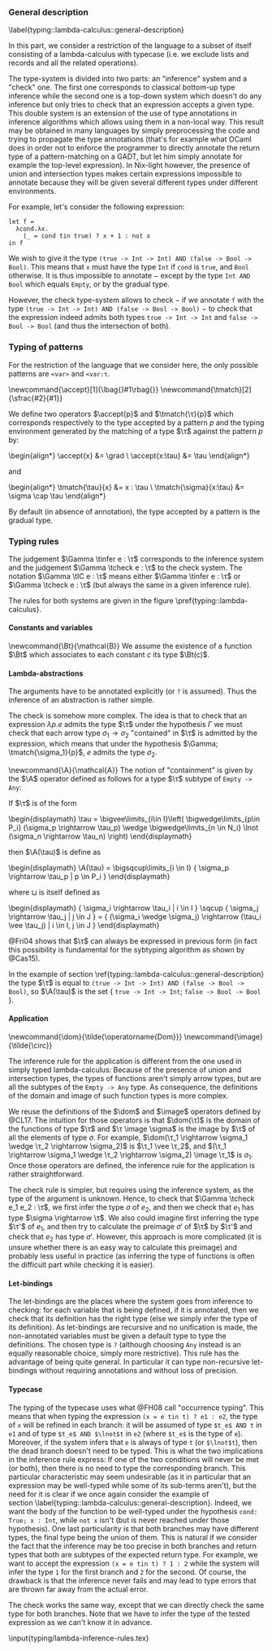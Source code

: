 ### General description
\label{typing::lambda-calculus::general-description}

In this part, we consider a restriction of the language to a subset of itself
consisting of a lambda-calculus with typecase (i.e. we exclude lists and
records and all the related operations).

The type-system is divided into two parts: an "inference" system and a "check"
one.
The first one corresponds to classical bottom-up type inference while the
second one is a top-down system which doesn't do any inference but only tries
to check that an expression accepts a given type.
This double system is an extension of the use of type annotations in inference
algorithms which allows using them in a non-local way. This result may be
obtained in many languages by simply preprocessing the code and trying to
propagate the type annotations (that's for example what OCaml does in order not
to enforce the programmer to directly annotate the return type of a
pattern-matching on a GADT, but let him simply annotate for example the
top-level expression).
In Nix-light however, the presence of union and intersection types makes
certain expressions impossible to annotate because they will be given several
different types under different environments.

For example, let's consider the following expression:

```
let f =
  λcond.λx.
    (_ = cond tin true) ? x + 1 : not x
in f
```

We wish to give it the type `(true -> Int -> Int) AND (false -> Bool -> Bool)`.
This means that `x` must have the type `Int` if `cond` is `true`, and `Bool`
otherwise.
It is thus impossible to annotate − except by the type `Int AND Bool` which
equals `Empty`, or by the gradual type.

However, the check type-system allows to check − if we annotate `f` with the
type `(true -> Int -> Int) AND (false -> Bool -> Bool)` − to check that the
expression indeed admits both types `true -> Int -> Int` and `false -> Bool ->
Bool` (and thus the intersection of both).

### Typing of patterns

For the restriction of the language that we consider here, the only possible
patterns are `<var>` and `<var:τ`.

\newcommand{\accept}[1]{\lbag{}#1\rbag{}}
\newcommand{\tmatch}[2]{\sfrac{#2}{#1}}

We define two operators $\accept{p}$ and $\tmatch{\τ}{p}$ which corresponds
respectively to the type accepted by a pattern $p$ and the typing environment
generated by the matching of a type $\τ$ against the pattern $p$ by:

\begin{align*}
  \accept{x} &= \grad \\
  \accept{x:\tau} &= \tau
\end{align*}

and

\begin{align*}
  \tmatch{\tau}{x} &= x : \tau \\
  \tmatch{\sigma}{x:\tau} &= \sigma \cap \tau
\end{align*}


By default (in absence of annotation), the type accepted by a pattern is the
gradual type.

### Typing rules

The judgement $\Gamma \tinfer e : \τ$ corresponds to the inference system and
the judgement $\Gamma \tcheck e : \τ$ to the check system.
The notation $\Gamma \tIC e : \τ$ means either $\Gamma \tinfer e : \τ$ or
$\Gamma \tcheck e : \τ$ (but always the same in a given inference rule).

The rules for both systems are given in the
figure \pref{typing::lambda-calculus}.

#### Constants and variables

\newcommand{\Bt}{\mathcal{B}}
We assume the existence of a function $\Bt$ which associates to each constant
$c$ its type $\Bt(c)$.

#### Lambda-abstractions

The arguments have to be annotated explicitly (or `?` is assumed). Thus the
inference of an abstraction is rather simple.

The check is somehow more complex. The idea is that to check that an expression
$λ p.e$ admits the type $\τ$ under the hypothesis $\Gamma$ we must check
that each arrow type $\sigma_1 \rightarrow \sigma_2$ "contained" in $\τ$ is
admitted by the expression, which means that under the hypothesis $\Gamma;
\tmatch{\sigma_1}{p}$, $e$ admits the type $\sigma_2$.

\newcommand{\A}{\mathcal{A}}
The notion of "containment" is given by the $\A$ operator defined as follows
for a type $\τ$ subtype of `Empty -> Any`:

If $\τ$ is of the form

\begin{displaymath}
  \tau = \bigvee\limits_{i\in I}\left(
    \bigwedge\limits_{p\in P_i} (\sigma_p \rightarrow \tau_p)
    \wedge \bigwedge\limits_{n \in N_i} \lnot (\sigma_n \rightarrow \tau_n)
  \right)
\end{displaymath}

then $\A(\tau)$ is define as

\begin{displaymath}
  \A(\tau) = \bigsqcup\limits_{i \in I} \{ \sigma_p \rightarrow \tau_p | p \in P_i \}
\end{displaymath}

where $\sqcup$ is itself defined as

\begin{displaymath}
  \{ \sigma_i \rightarrow \tau_i \| i \in I \} \sqcup \{ \sigma_j \rightarrow \tau_j \| j \in J \} =
    \{ (\sigma_i \wedge \sigma_j) \rightarrow (\tau_i \vee \tau_j) \| i \in I, j \in J \}
\end{displaymath}

@Fri04 shows that $\τ$ can always be expressed in previous form (in fact this
possibility is fundamental for the sybtyping algorithm as shown by @Cas15).

In the example of section \ref{typing::lambda-calculus::general-description}
the type $\τ$ is equal to `(true -> Int -> Int) AND (false -> Bool -> Bool)`,
so $\A(\tau)$ is the set $\{$ `true -> Int -> Int`; `false -> Bool -> Bool` $\}$.

#### Application

\newcommand{\dom}{\tilde{\operatorname{Dom}}}
\newcommand{\image}{\tilde{\circ}}

The inference rule for the application is different from the one used in simply
typed lambda-calculus: Because of the presence of union and intersection types,
the types of functions aren't simply arrow types, but are all the subtypes of
the `Empty -> Any` type.
As consequence, the definitions of the domain and image of such function
types is more complex.

We reuse the definitions of the $\dom$ and $\image$ operators defined by @CL17.
The intuition for those operators is that $\dom(\τ)$ is the domain of the
functions of type $\τ$ and $\τ \image \sigma$ is the image by $\τ$ of all the
elements of type $\sigma$.
For example, $\dom(\τ_1 \rightarrow \sigma_1 \wedge \τ_2 \rightarrow \sigma_2)$ is
$\τ_1 \vee \τ_2$, and $(\τ_1 \rightarrow \sigma_1 \wedge \τ_2 \rightarrow
\sigma_2) \image \τ_1$ is $\sigma_1$.
Once those operators are defined, the inference rule for the application is
rather straightforward.

The check rule is simpler, but requires using the inference system, as the type
of the argument is unknown.
Hence, to check that $\Gamma \tcheck e_1 e_2 : \τ$, we first infer the type
$\sigma$ of $e_2$, and then we check that $e_1$ has type $\sigma \rightarrow
\τ$.
We also could imagine first inferring the type $\τ'$ of $e_1$, and then
try to calculate the preimage $\sigma'$ of $\τ$ by $\τ'$ and check that $e_2$
has type $\sigma'$. However, this approach is more complicated (it is unsure
whether there is an easy way to calculate this preimage) and probably less
useful in practice (as inferring the type of functions is often the difficult
part while checking it is easier).

#### Let-bindings

The let-bindings are the places where the system goes from inference to
checking: for each variable that is being defined, if it is annotated, then we
check that its definition has the right type (else we simply infer the type of
its definition).
As let-bindings are recursive and no unification is made, the non-annotated
variables must be given a default type to type the definitions. The chosen type
is `?` (although choosing `Any` instead is an equally reasonable choice, simply
more restrictive).
This rule has the advantage of being quite general. In particular it can type
non-recursive let-bindings without requiring annotations and without loss of
precision.

#### Typecase

The typing of the typecase uses what @FH08 call "occurrence typing".
This means that when typing the expression `(x = e tin t) ? e1 : e2`, the type
of `x` will be refined in each branch: it will be assumed of type `$t_e$ AND t`
in `e1` and of type `$t_e$ AND $\lnot$t` in `e2` (where `$t_e$` is the type of
`e`).
Moreover, if the system infers that `e` is always of type `t` (or `$\lnot$t`),
then the dead branch doesn't need to be typed.
This is what the two implications in the inference rule express: If one of the
two conditions will never be met (or both), then there is no need to type the
corresponding branch.
This particular characteristic may seem undesirable (as it in particular that
an expression may be well-typed while some of its sub-terms aren't), but the
need for it is clear if we once again consider the example of
section \label{typing::lambda-calculus::general-description}.
Indeed, we want the body of the function to be well-typed under the hypothesis
`cond: True; x : Int`, while `not x` isn't (but is never reached under those
hypothesis).
One last particularity is that both branches may have different types, the
final type being the union of them.
This is natural if we consider the fact that the inference may be too precise
in both branches and return types that both are subtypes of the expected return
type.
For example, we want to accept the expression `(x = e tin t) ? 1 : 2` while the
system will infer the type `1` for the first branch and `2` for the second.
Of course, the drawback is that the inference never fails and may lead to type
errors that are thrown far away from the actual error.

The check works the same way, except that we can directly check the same type
for both branches. Note that we have to infer the type of the tested
expression as we can't know it in advance.

\input{typing/lambda-inference-rules.tex}
